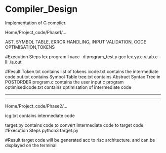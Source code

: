 # Compiler_Design
Implementation of C compiler.

Home/Project_code/Phase1/... 

AST, SYMBOL TABLE, ERROR HANDLING, INPUT VALIDATION, CODE OPTIMISATION,TOKENS

#Execution Steps
lex program.l
yacc -d program_test.y
gcc lex.yy.c y.tab.c -ll
./a.out

#Result
Token.txt contains list of tokens
icode.txt contains the intermediate code
out.txt contains Symbol Table
tree.txt contains Abstract Syntax Tree in POSTORDER
program.c contains the user input c program
optimisedicode.txt contains optimisation of intermediate code

******************************************************************************************************************************
******************************************************************************************************************************


Home/Project_code/Phase2/...

icg.txt contains intermediate code

target.py contains code to convert intermediate code to target code
#Execution Steps
python3 target.py

#Result 
target code will be generated acc to risc architecture.
and can be displayed on the terminal

 
